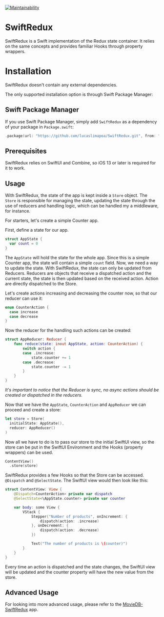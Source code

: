 <!-- PROJECT SHIELDS -->
[![Maintainability](https://api.codeclimate.com/v1/badges/e0950b6a90920b096e60/maintainability)](https://codeclimate.com/github/lucaslimapoa/SwiftRedux/maintainability)

<!-- ABOUT THE PROJECT -->
# SwiftRedux

SwiftRedux is a Swift implementation of the Redux state container. It relies on the same concepts and provides familiar Hooks through property wrappers.

<!-- INSTALLATION -->
# Installation

SwiftRedux doesn't contain any external dependencies.

The only supported installation option is through Swift Package Manager:

## Swift Package Manager

If you use Swift Package Manager, simply add `SwiftRedux` as a dependency of your package in `Package.swift`:

```swift
.package(url: "https://github.com/lucaslimapoa/SwiftRedux.git", from: "0.2.0")
```

## Prerequisites

SwiftRedux relies on SwiftUI and Combine, so iOS 13 or later is required for it to work.

<!-- USAGE EXAMPLES -->
## Usage

With SwiftRedux, the state of the app is kept inside a `Store` object. The `Store` is responsible for managing the state, updating the state through the use of reducers and handling logic, which can be handled my a middleware, for instance.

For starters, let's create a simple Counter app. 

First, define a state for our app.

```swift
struct AppState {
  var count = 0
}
```

The `AppState` will hold the state for the whole app. Since this is a simple Counter app, the state will contain a simple `count` field.
Now, we need a way to update the state. With SwiftRedux, the state can only be updated from Reducers. 
Reducers are objects that receive a dispatched action and the current state, the state is then updated based on the received action.
Action are directly dispatched to the Store.

Let's create actions increasing and decreasing the counter now, so that our reducer can use it:

```swift
enum CounterAction {
  case increase
  case decrease
}
```

Now the reducer for the handling such actions can be created:

```swift
struct AppReducer: Reducer {
    func reduce(state: inout AppState, action: CounterAction) {
        switch action {
        case .increase:
            state.counter += 1
        case .decrease:
            state.counter -= 1
        }
    }
}
```

*It's important to notice that the Reducer is sync, no async actions should be created or dispatched in the reducers.*

Now that we have the `AppState`, `CounterAction` and `AppReducer` we can proceed and create a store:

```swift
let store = Store(
  initialState: AppState(),
  reducer: AppReducer()
)
```

Now all we have to do is to pass our store to the initial SwiftUI view, so the store can be put in the SwiftUI Environment and the Hooks (property wrappers) can be used.

```swift
ContentView()
  .store(store)
```

SwiftRedux provides a few Hooks so that the Store can be accessed. `@Dispatch` and `@SelectState`.
The SwiftUI view would then look like this:

```swift
struct ContentView: View {
    @Dispatch<CounterAction> private var dispatch
    @SelectState<\AppState.counter> private var counter

    var body: some View {
        VStack {
            Stepper("Number of products", onIncrement: {
                dispatch(action: .increase)
            }, onDecrement: {
                dispatch(action: .decrease)
            })

            Text("The number of products is \(counter)")
        }
    }
}
```

Every time an action is dispatched and the state changes, the SwiftUI view will be updated and the counter property will have the new value from the store.

## Advanced Usage

For looking into more advanced usage, please refer to the [MovieDB-SwiftRedux](https://github.com/lucaslimapoa/MovieDB-SwiftRedux) app. 
